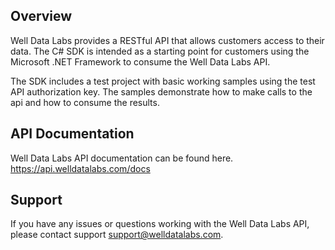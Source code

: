 ## Overview
Well Data Labs provides a RESTful API that allows customers access to their data.  The C# SDK is intended as a starting point for customers using the Microsoft .NET Framework to consume the Well Data Labs API.

The SDK includes a test project with basic working samples using the test API authorization key.  The samples demonstrate how to make calls to the api and how to consume the results.

## API Documentation
Well Data Labs API documentation can be found here.
https://api.welldatalabs.com/docs

## Support
If you have any issues or questions working with the Well Data Labs API, please contact support support@welldatalabs.com.
